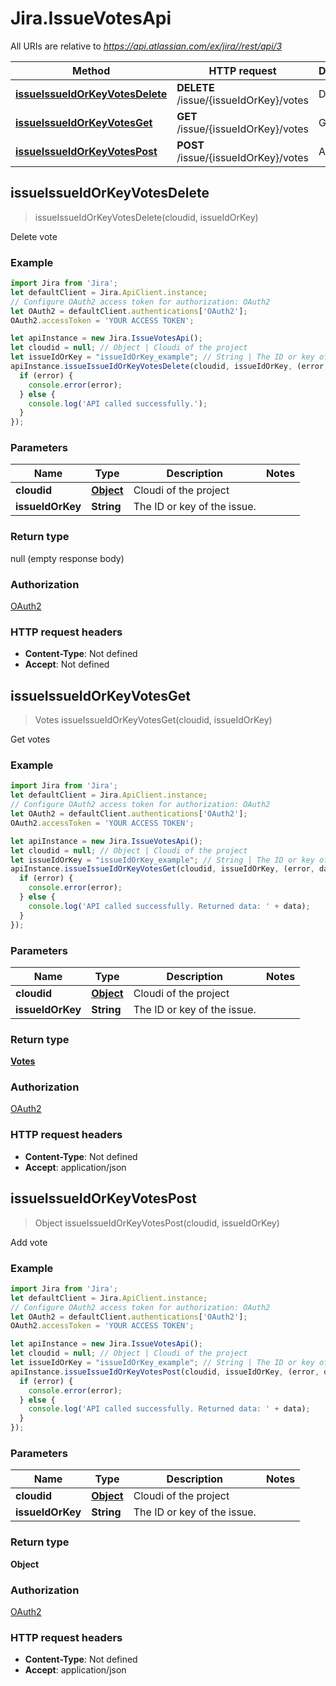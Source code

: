 # Jira.IssueVotesApi

All URIs are relative to *https://api.atlassian.com/ex/jira//rest/api/3*

Method | HTTP request | Description
------------- | ------------- | -------------
[**issueIssueIdOrKeyVotesDelete**](IssueVotesApi.md#issueIssueIdOrKeyVotesDelete) | **DELETE** /issue/{issueIdOrKey}/votes | Delete vote
[**issueIssueIdOrKeyVotesGet**](IssueVotesApi.md#issueIssueIdOrKeyVotesGet) | **GET** /issue/{issueIdOrKey}/votes | Get votes
[**issueIssueIdOrKeyVotesPost**](IssueVotesApi.md#issueIssueIdOrKeyVotesPost) | **POST** /issue/{issueIdOrKey}/votes | Add vote



## issueIssueIdOrKeyVotesDelete

> issueIssueIdOrKeyVotesDelete(cloudid, issueIdOrKey)

Delete vote

### Example

```javascript
import Jira from 'Jira';
let defaultClient = Jira.ApiClient.instance;
// Configure OAuth2 access token for authorization: OAuth2
let OAuth2 = defaultClient.authentications['OAuth2'];
OAuth2.accessToken = 'YOUR ACCESS TOKEN';

let apiInstance = new Jira.IssueVotesApi();
let cloudid = null; // Object | Cloudi of the project
let issueIdOrKey = "issueIdOrKey_example"; // String | The ID or key of the issue.
apiInstance.issueIssueIdOrKeyVotesDelete(cloudid, issueIdOrKey, (error, data, response) => {
  if (error) {
    console.error(error);
  } else {
    console.log('API called successfully.');
  }
});
```

### Parameters


Name | Type | Description  | Notes
------------- | ------------- | ------------- | -------------
 **cloudid** | [**Object**](.md)| Cloudi of the project | 
 **issueIdOrKey** | **String**| The ID or key of the issue. | 

### Return type

null (empty response body)

### Authorization

[OAuth2](../README.md#OAuth2)

### HTTP request headers

- **Content-Type**: Not defined
- **Accept**: Not defined


## issueIssueIdOrKeyVotesGet

> Votes issueIssueIdOrKeyVotesGet(cloudid, issueIdOrKey)

Get votes

### Example

```javascript
import Jira from 'Jira';
let defaultClient = Jira.ApiClient.instance;
// Configure OAuth2 access token for authorization: OAuth2
let OAuth2 = defaultClient.authentications['OAuth2'];
OAuth2.accessToken = 'YOUR ACCESS TOKEN';

let apiInstance = new Jira.IssueVotesApi();
let cloudid = null; // Object | Cloudi of the project
let issueIdOrKey = "issueIdOrKey_example"; // String | The ID or key of the issue.
apiInstance.issueIssueIdOrKeyVotesGet(cloudid, issueIdOrKey, (error, data, response) => {
  if (error) {
    console.error(error);
  } else {
    console.log('API called successfully. Returned data: ' + data);
  }
});
```

### Parameters


Name | Type | Description  | Notes
------------- | ------------- | ------------- | -------------
 **cloudid** | [**Object**](.md)| Cloudi of the project | 
 **issueIdOrKey** | **String**| The ID or key of the issue. | 

### Return type

[**Votes**](Votes.md)

### Authorization

[OAuth2](../README.md#OAuth2)

### HTTP request headers

- **Content-Type**: Not defined
- **Accept**: application/json


## issueIssueIdOrKeyVotesPost

> Object issueIssueIdOrKeyVotesPost(cloudid, issueIdOrKey)

Add vote

### Example

```javascript
import Jira from 'Jira';
let defaultClient = Jira.ApiClient.instance;
// Configure OAuth2 access token for authorization: OAuth2
let OAuth2 = defaultClient.authentications['OAuth2'];
OAuth2.accessToken = 'YOUR ACCESS TOKEN';

let apiInstance = new Jira.IssueVotesApi();
let cloudid = null; // Object | Cloudi of the project
let issueIdOrKey = "issueIdOrKey_example"; // String | The ID or key of the issue.
apiInstance.issueIssueIdOrKeyVotesPost(cloudid, issueIdOrKey, (error, data, response) => {
  if (error) {
    console.error(error);
  } else {
    console.log('API called successfully. Returned data: ' + data);
  }
});
```

### Parameters


Name | Type | Description  | Notes
------------- | ------------- | ------------- | -------------
 **cloudid** | [**Object**](.md)| Cloudi of the project | 
 **issueIdOrKey** | **String**| The ID or key of the issue. | 

### Return type

**Object**

### Authorization

[OAuth2](../README.md#OAuth2)

### HTTP request headers

- **Content-Type**: Not defined
- **Accept**: application/json

